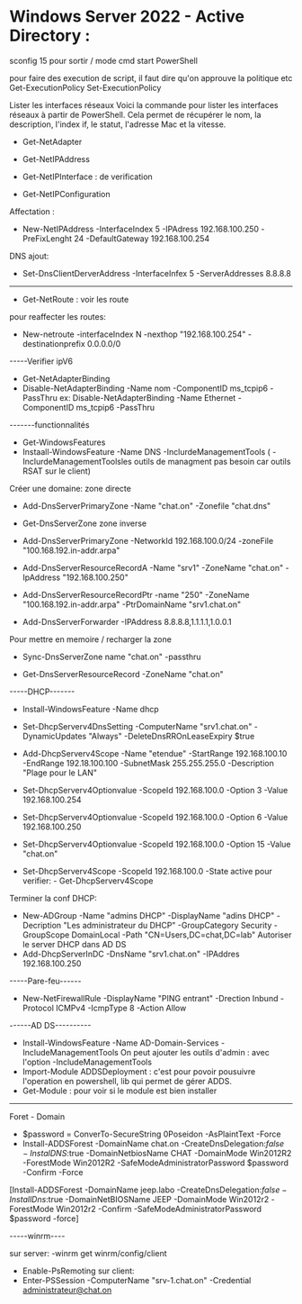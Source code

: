 # Windows Server 2022 - Active Directory :

sconfig
15 pour sortir / mode cmd
start PowerShell

pour faire des execution de script, il faut dire qu'on approuve la politique etc
Get-ExecutionPolicy  Set-ExecutionPolicy

Lister les interfaces réseaux
Voici la commande pour lister les interfaces réseaux à partir de PowerShell.
Cela permet de récupérer le nom, la description, l'index if, le statut, l'adresse Mac et la vitesse.
- Get-NetAdapter

- Get-NetIPAddress
- Get-NetIPInterface : de verification
- Get-NetIPConfiguration

Affectation :
- New-NetIPAddress -InterfaceIndex 5 -IPAdress 192.168.100.250 -PreFixLenght 24 -DefaultGateway 192.168.100.254

DNS ajout:
- Set-DnsClientDerverAddress -InterfaceInfex 5 -ServerAddresses 8.8.8.8

-----------
- Get-NetRoute : voir les route

pour reaffecter les routes:
- New-netroute -interfaceIndex N -nexthop "192.168.100.254" -destinationprefix 0.0.0.0/0


-----Verifier ipV6
- Get-NetAdapterBinding
- Disable-NetAdapterBinding -Name nom -ComponentID ms_tcpip6 -PassThru
ex:
Disable-NetAdapterBinding -Name Ethernet -ComponentID ms_tcpip6 -PassThru


-------functionnalités
- Get-WindowsFeatures
- Instaall-WindowsFeature -Name DNS -InclurdeManagementTools ( -InclurdeManagementToolsles outils de managment pas besoin car outils RSAT sur le client)

Créer une domaine:
zone directe
- Add-DnsServerPrimaryZone -Name "chat.on" -Zonefile "chat.dns"
- Get-DnsServerZone
zone inverse
- Add-DnsServerPrimaryZone -NetworkId 192.168.100.0/24 -zoneFile "100.168.192.in-addr.arpa"

- Add-DnsServerResourceRecordA -Name "srv1" -ZoneName "chat.on" -IpAddress "192.168.100.250"
- Add-DnsServerResourceRecordPtr -name "250" -ZoneName "100.168.192.in-addr.arpa" -PtrDomainName "srv1.chat.on"

- Add-DnsServerForwarder -IPAddress 8.8.8.8,1.1.1.1,1.0.0.1

Pour mettre en memoire / recharger la zone 
- Sync-DnsServerZone name "chat.on" -passthru

- Get-DnsServerResourceRecord -ZoneName "chat.on"


-----DHCP-------
- Install-WindowsFeature -Name dhcp
- Set-DhcpServerv4DnsSetting -ComputerName "srv1.chat.on" -DynamicUpdates "Always" -DeleteDnsRROnLeaseExpiry $true

- Add-DhcpServerv4Scope -Name "etendue" -StartRange 192.168.100.10 -EndRange 192.18.100.100 -SubnetMask 255.255.255.0 -Description "Plage pour le LAN"
- Set-DhcpServerv4Optionvalue -ScopeId 192.168.100.0 -Option 3 -Value 192.168.100.254
- Set-DhcpServerv4Optionvalue -ScopeId 192.168.100.0 -Option 6 -Value 192.168.100.250
- Set-DhcpServerv4Optionvalue -ScopeId 192.168.100.0 -Option 15 -Value "chat.on"
- Set-DhcpServerv4Scope -ScopeId 192.168.100.0 -State active
pour verifier: - Get-DhcpServerv4Scope

Terminer la conf DHCP:
- New-ADGroup -Name "admins DHCP" -DisplayName "adins DHCP" -Decription "Les administrateur du DHCP" -GroupCategory Security -GroupScope DomainLocal -Path "CN=Users,DC=chat,DC=lab"
Autoriser le server DHCP dans AD DS
- Add-DhcpServerInDC -DnsName "srv1.chat.on" -IPAddres 192.168.100.250




-----Pare-feu------
- New-NetFirewallRule -DisplayName "PING entrant" -Drection Inbund -Protocol ICMPv4 -IcmpType 8 -Action Allow



------AD DS----------
- Install-WindowsFeature -Name AD-Domain-Services -IncludeManagementTools
On peut ajouter les outils d'admin : avec l'option -IncludeManagementTools
- Import-Module ADDSDeployment : c'est pour povoir pousuivre l'operation en powershell, lib qui permet de gérer ADDS.
- Get-Module : pour voir si le module est bien installer
---
Foret - Domain
- $password = ConverTo-SecureString 0Poseidon -AsPlaintText -Force
- Install-ADDSForest -DomainName chat.on -CreateDnsDelegation:$false -InstalDNS:$true -DomainNetbiosName CHAT -DomainMode Win2012R2 -ForestMode Win2012R2 -SafeModeAdministratorPassword $password -Confirm -Force

[Install-ADDSForest -DomainName jeep.labo -CreateDnsDelegation:$false -InstallDns:$true -DomainNetBIOSName JEEP  -DomainMode Win2012r2 -ForestMode Win2012r2 -Confirm -SafeModeAdministratorPassword $password -force]


-----winrm----

sur server:
-winrm get winrm/config/client
- Enable-PsRemoting
sur client:
- Enter-PSSession -ComputerName "srv-1.chat.on" -Credential administrateur@chat.on

